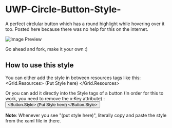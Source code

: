# UWP-Circle-Button-Style-
A perfect circlular button which has a round highlight while hovering over it too. Posted here because there was no help for this on the internet.

![Image Preview](circleButtonStyleGIF.gif "Preview")

Go ahead and fork, make it your own :)

<h2>How to use this style</h2>

You can either add the style in between resources tags like this: <Grid.Resources> (Put Style here) </Grid.Resources>

Or you can add it directly into the Style tags of a button (In order for this to work, you need to remove the x:Key attribute) :
 <Button>
  <Button.Style>
   (Put Style here)
  </Button.Style>
 </Button>
 
 
 <b>Note</b>: Whenever you see "(put style here)", literally copy and paste the style from the xaml file in there.
